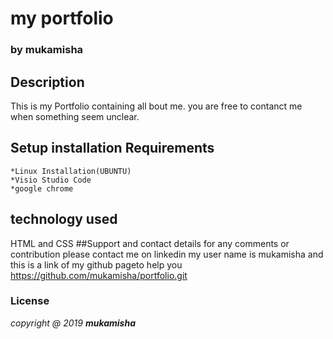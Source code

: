 # my portfolio

### by **mukamisha**
## Description
This is my Portfolio containing all bout me. you are free to contanct me when something seem unclear.
## Setup installation Requirements
	*Linux Installation(UBUNTU)
	*Visio Studio Code
	*google chrome
## technology used
HTML and CSS
##Support and contact details
for any comments or contribution please contact me on linkedin my user name is mukamisha 
and this is a link of my github pageto help you
https://github.com/mukamisha/portfolio.git
### License
*copyright @ 2019 **mukamisha*** 
